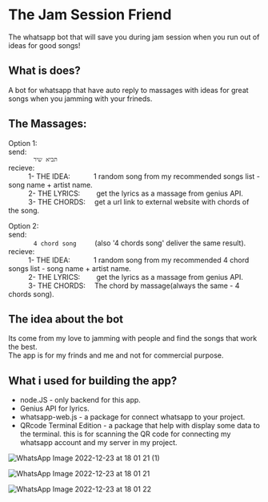 # The Jam Session Friend
The whatsapp bot that will save you during jam session when you run out of ideas for good songs!


## What is does?
A bot for whatsapp that have auto reply to massages with ideas for great songs when you jamming with your frineds.


## The Massages:
Option 1:<br>
send: <br>
`       תביא שיר`  
recieve: <br>
 `     ` 1- THE IDEA:`      ` 1 random song from my recommended songs list - song name + artist name. <br>
 `     ` 2- THE LYRICS:`    ` get the lyrics as a massage from genius API. <br>
 `     ` 3- THE CHORDS:`  ` get a url link to external website with chords of the song.
  
  
Option 2:<br>
send: <br>
`       4 chord song` `    ` (also '4 chords song' deliver the same result).<br>
recieve: <br>
 `     ` 1- THE IDEA:`      ` 1 random song from my recommended 4 chord songs list - song name + artist name. <br>
 `     ` 2- THE LYRICS:`    ` get the lyrics as a massage from genius API. <br>
 `     ` 3- THE CHORDS:`  ` The chord by massage(always the same - 4 chords song).

## The idea about the bot
Its come from my love to jamming with people and find the songs that work the best.<br>
The app is for my frinds and me and not for commercial purpose.

## What i used for building the app?
- node.JS - only backend for this app. <br>
- Genius API for lyrics. <br>
- whatsapp-web.js - a package for connect whatsapp to your project.<br>
- QRcode Terminal Edition - a package that help with display some data to the terminal.
 this is for scanning the QR code for connecting my whatsapp account and my server in my project.
 
 ![WhatsApp Image 2022-12-23 at 18 01 21 (1)](https://user-images.githubusercontent.com/106229019/209364555-f52ec4ed-07e9-4ea2-8b51-267824aacd82.jpeg)

![WhatsApp Image 2022-12-23 at 18 01 21](https://user-images.githubusercontent.com/106229019/209364633-e2c61487-ca37-4b43-ad41-c24c5f1b2390.jpeg)

![WhatsApp Image 2022-12-23 at 18 01 22](https://user-images.githubusercontent.com/106229019/209364665-96aa89bd-d8d6-4625-b082-4f46cd405fd3.jpeg)


